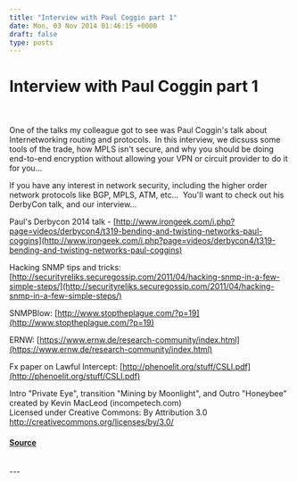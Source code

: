 ```yaml
---
title: "Interview with Paul Coggin part 1"
date: Mon, 03 Nov 2014 01:46:15 +0000
draft: false
type: posts
---
```

# Interview with Paul Coggin part 1

<br/>

<br/>
One of the talks my colleague got to see was Paul Coggin's talk about Internetworking routing and protocols.  In this interview, we dicsuss some tools of the trade, how MPLS isn't secure, and why you should be doing end-to-end encryption without allowing your VPN or circuit provider to do it for you...

If you have any interest in network security, including the higher order network protocols like BGP, MPLS, ATM, etc...  You'll want to check out his DerbyCon talk, and our interview...

Paul's Derbycon 2014 talk - [http://www.irongeek.com/i.php?page=videos/derbycon4/t319-bending-and-twisting-networks-paul-coggins](http://www.irongeek.com/i.php?page=videos/derbycon4/t319-bending-and-twisting-networks-paul-coggins)

Hacking SNMP tips and tricks: [http://securityreliks.securegossip.com/2011/04/hacking-snmp-in-a-few-simple-steps/](http://securityreliks.securegossip.com/2011/04/hacking-snmp-in-a-few-simple-steps/)

SNMPBlow: [http://www.stoptheplague.com/?p=19](http://www.stoptheplague.com/?p=19)

ERNW: [https://www.ernw.de/research-community/index.html](https://www.ernw.de/research-community/index.html)

Fx paper on Lawful Intercept: [http://phenoelit.org/stuff/CSLI.pdf](http://phenoelit.org/stuff/CSLI.pdf)

Intro "Private Eye", transition "Mining by Moonlight", and Outro "Honeybee" created by Kevin MacLeod (incompetech.com)   
Licensed under Creative Commons: By Attribution 3.0  
http://creativecommons.org/licenses/by/3.0/

#### [Source](http://brakeingsecurity.com/interview-with-paul-coggin)

<br/>
---
